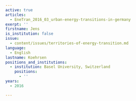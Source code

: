 ```yaml
---
active: true
articles:
  - EneTran_2016_03_urban-energy-transitions-in-germany
exerpt: ''
firstname: Jens
is_institution: false
issue:
  - content/issues/territories-of-energy-transition.md
language:
  - English
lastname: Koehrsen
positions_and_institutions:
  - institution: Basel University, Switzerland
    positions:
      - ''
years:
  - 2016

---
```

